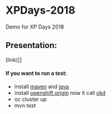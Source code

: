 # XPDays-2018
Demo for XP Days 2018 

## Presentation:
(link)[]

#### If you want to run a test:
* install [maven](https://maven.apache.org/) and [java](https://www.oracle.com/technetwork/java/javase/downloads/jdk8-downloads-2133151.html)
* install [openshift origin](https://github.com/openshift/origin) now it call [okd](https://www.okd.io/download.html) 
* oc cluster up
* mvn test